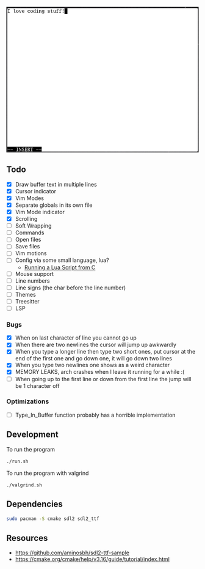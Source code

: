 ![Screenshot](./img/screenshot.png)

## Todo

- [x] Draw buffer text in multiple lines
- [x] Cursor indicator
- [x] Vim Modes
- [x] Separate globals in its own file
- [x] Vim Mode indicator
- [x] Scrolling
- [ ] Soft Wrapping
- [ ] Commands
- [ ] Open files
- [ ] Save files
- [ ] Vim motions
- [ ] Config via some small language, lua?
  - [Running a Lua Script from C](https://www.oreilly.com/library/view/creating-solid-apis/9781491986301/ch01.html)
- [ ] Mouse support
- [ ] Line numbers
- [ ] Line signs (the char before the line number)
- [ ] Themes
- [ ] Treesitter
- [ ] LSP

### Bugs

- [x] When on last character of line you cannot go up
- [x] When there are two newlines the cursor will jump up awkwardly
- [x] When you type a longer line then type two short ones, put cursor at the
      end of the first one and go down one, it will go down two lines
- [x] When you type two newlines one shows as a weird character
- [x] MEMORY LEAKS, arch crashes when I leave it running for a while :(
- [ ] When going up to the first line or down from the first line the jump will
      be 1 character off

### Optimizations

- [ ] Type_In_Buffer function probably has a horrible implementation

## Development

To run the program

```bash
./run.sh
```

To run the program with valgrind

```bash
./valgrind.sh
```

## Dependencies

```bash
sudo pacman -S cmake sdl2 sdl2_ttf
```

## Resources

- https://github.com/aminosbh/sdl2-ttf-sample
- https://cmake.org/cmake/help/v3.16/guide/tutorial/index.html
